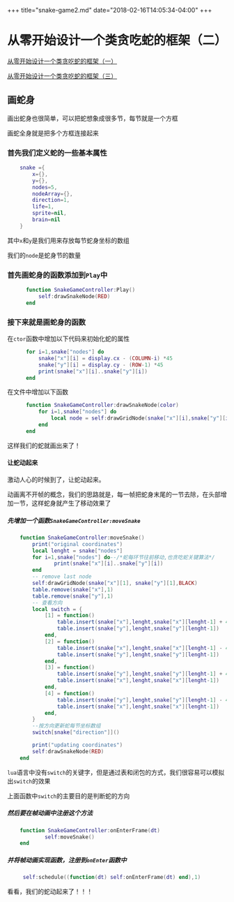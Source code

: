 +++
title="snake-game2.md"
date="2018-02-16T14:05:34-04:00"
+++
# 从零开始设计一个类贪吃蛇的框架（二）

[从零开始设计一个类贪吃蛇的框架（一）](snake-game1)

[从零开始设计一个类贪吃蛇的框架（三）](snake-game3)

## 画蛇身

画出蛇身也很简单，可以把蛇想象成很多节，每节就是一个方框

画蛇全身就是把多个方框连接起来

### 首先我们定义蛇的一些基本属性

```lua
    snake ={
        x={},
        y={},
        nodes=5,
        nodeArray={},
        direction=1,
        life=1,
        sprite=nil,
        brain=nil
    }
```

其中`x`和`y`是我们用来存放每节蛇身坐标的数组

我们的`node`是蛇身节的数量

### 首先画蛇身的函数添加到`Play`中

```lua
      function SnakeGameController:Play()
          self:drawSnakeNode(RED)
      end
```

### 接下来就是画蛇身的函数

在`ctor`函数中增加以下代码来初始化蛇的属性

```lua
      for i=1,snake["nodes"] do
          snake["x"][i] = display.cx - (COLUMN-i) *45
          snake["y"][i] = display.cy - (ROW-1) *45
          print(snake["x"][i]..snake["y"][i])
      end
```

在文件中增加以下函数

```lua
      function SnakeGameController:drawSnakeNode(color)
          for i=1,snake["nodes"] do
              local node = self:drawGridNode(snake["x"][i],snake["y"][i],color)
          end
      end
```

这样我们的蛇就画出来了！

#### 让蛇动起来

激动人心的时候到了，让蛇动起来。

动画离不开帧的概念，我们的思路就是，每一帧把蛇身末尾的一节去除，在头部增加一节，这样蛇身就产生了移动效果了

##### 先增加一个函数`SnakeGameController:moveSnake`

```lua
    function SnakeGameController:moveSnake()
        print("original coordinates")
        local lenght = snake["nodes"]
        for i=1,snake["nodes"] do--/*蛇每环节往前移动,也贪吃蛇关键算法*/
               print(snake["x"][i]..snake["y"][i])
        end
        -- remove last node
        self:drawGridNode(snake["x"][1], snake["y"][1],BLACK)
        table.remove(snake["x"],1)
        table.remove(snake["y"],1)
        -- 查看方向
        local switch = {
            [1] = function()
                table.insert(snake["x"],lenght,snake["x"][lenght-1] + 45)
                table.insert(snake["y"],lenght,snake["y"][lenght-1])
            end,
            [2] = function()
                table.insert(snake["x"],lenght,snake["x"][lenght-1] - 45)
                table.insert(snake["y"],lenght,snake["y"][lenght-1])
            end,
            [3] = function()
                table.insert(snake["y"],lenght,snake["y"][lenght-1] + 45)
                table.insert(snake["x"],lenght,snake["x"][lenght-1])
            end,
            [4] = function()
                table.insert(snake["y"],lenght,snake["y"][lenght-1] - 45)
                table.insert(snake["x"],lenght,snake["x"][lenght-1])
            end,
        }
        --按方向更新蛇每节坐标数组
        switch[snake["direction"]]()

        print("updating coordinates")
        self:drawSnakeNode(RED)
    end
```

`lua`语言中没有`switch`的关键字，但是通过表和闭包的方式，我们很容易可以模拟出`switch`的效果

上面函数中`switch`的主要目的是判断蛇的方向

#####  然后要在帧动画中注册这个方法

```lua
    function SnakeGameController:onEnterFrame(dt)
            self:moveSnake()
    end
```

##### 并将帧动画实现函数，注册到`onEnter`函数中

```lua
     self:schedule((function(dt) self:onEnterFrame(dt) end),1)
```

看看，我们的蛇动起来了！！！
